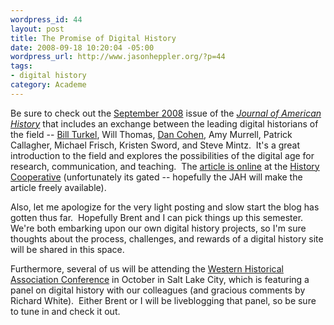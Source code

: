 ```yaml
--- 
wordpress_id: 44
layout: post
title: The Promise of Digital History
date: 2008-09-18 10:20:04 -05:00
wordpress_url: http://www.jasonheppler.org/?p=44
tags:
- digital history
category: Academe
---
```

Be sure to check out the <a href="http://www.journalofamericanhistory.org/issues/952/index.html">September  2008</a> issue of the<em> <a href="http://www.journalofamericanhistory.org/">Journal of American  History</a> </em>that includes an exchange between the leading digital  historians of the field -- <a href="http://digitalhistoryhacks.blogspot.com/">Bill Turkel</a>,  Will Thomas, <a href="http://www.dancohen.org/">Dan Cohen</a>, Amy Murrell, Patrick  Callagher, Michael Frisch, Kristen Sword, and Steve Mintz.  It's a great  introduction to the field and explores the possibilities of the digital  age for research, communication, and teaching.  The <a href="http://www.historycooperative.org/journals/jah/95.2/interchange.html">article  is online</a> at the <a href="http://www.historycooperative.org/">History Cooperative</a> (unfortunately its gated -- hopefully the JAH will make the article  freely available).

Also, let me apologize for the very light posting and slow start the  blog has gotten thus far.  Hopefully Brent and I can pick things up this  semester.  We're both embarking upon our own digital history projects,  so I'm sure thoughts about the process, challenges, and rewards of a  digital history site will be shared in this space.

Furthermore, several of us will be attending the <a href="http://www.umsl.edu/~wha/">Western  Historical Association Conference</a> in October in Salt Lake City,  which is featuring a panel on digital history with our colleagues (and  gracious comments by Richard White).  Either Brent or I will be  liveblogging that panel, so be sure to tune in and check it out.
